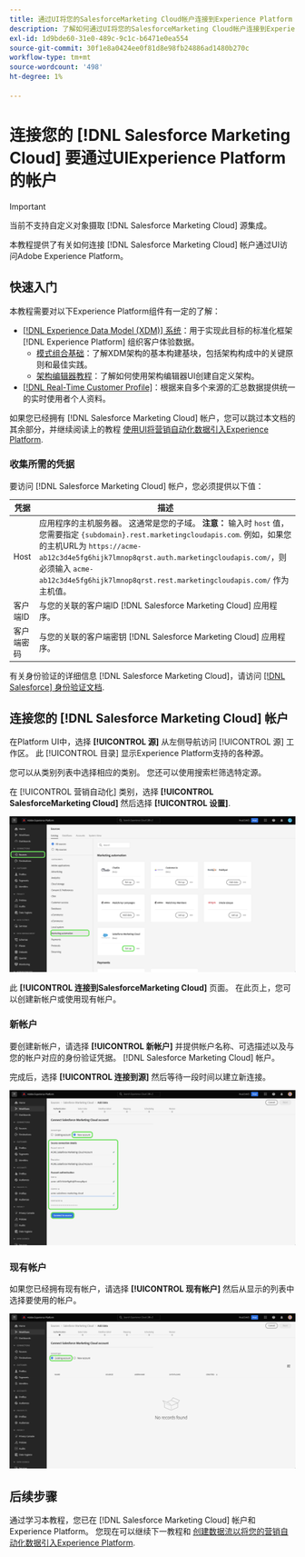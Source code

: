```yaml
---
title: 通过UI将您的SalesforceMarketing Cloud帐户连接到Experience Platform
description: 了解如何通过UI将您的SalesforceMarketing Cloud帐户连接到Experience Platform。
exl-id: 1d9bde60-31e0-489c-9c1c-b6471e0ea554
source-git-commit: 30f1e8a0424ee0f81d8e98fb24886ad1480b270c
workflow-type: tm+mt
source-wordcount: '498'
ht-degree: 1%

---
```


# 连接您的 [!DNL Salesforce Marketing Cloud] 要通过UIExperience Platform的帐户

>[!IMPORTANT]
>
>当前不支持自定义对象摄取 [!DNL Salesforce Marketing Cloud] 源集成。

本教程提供了有关如何连接 [!DNL Salesforce Marketing Cloud] 帐户通过UI访问Adobe Experience Platform。

## 快速入门

本教程需要对以下Experience Platform组件有一定的了解：

* [[!DNL Experience Data Model (XDM)] 系统](../../../../../xdm/home.md)：用于实现此目标的标准化框架 [!DNL Experience Platform] 组织客户体验数据。
   * [模式组合基础](../../../../../xdm/schema/composition.md)：了解XDM架构的基本构建基块，包括架构构成中的关键原则和最佳实践。
   * [架构编辑器教程](../../../../../xdm/tutorials/create-schema-ui.md)：了解如何使用架构编辑器UI创建自定义架构。
* [[!DNL Real-Time Customer Profile]](../../../../../profile/home.md)：根据来自多个来源的汇总数据提供统一的实时使用者个人资料。

如果您已经拥有 [!DNL Salesforce Marketing Cloud] 帐户，您可以跳过本文档的其余部分，并继续阅读上的教程 [使用UI将营销自动化数据引入Experience Platform](../../dataflow/marketing-automation.md).

### 收集所需的凭据

要访问 [!DNL Salesforce Marketing Cloud] 帐户，您必须提供以下值：

| 凭据 | 描述 |
| ---------- | ----------- |
| Host | 应用程序的主机服务器。 这通常是您的子域。 **注意：** 输入时 `host` 值，您需要指定 `{subdomain}.rest.marketingcloudapis.com`. 例如，如果您的主机URL为 `https://acme-ab12c3d4e5fg6hijk7lmnop8qrst.auth.marketingcloudapis.com/`，则必须输入 `acme-ab12c3d4e5fg6hijk7lmnop8qrst.rest.marketingcloudapis.com/` 作为主机值。 |
| 客户端ID | 与您的关联的客户端ID [!DNL Salesforce Marketing Cloud] 应用程序。 |
| 客户端密码 | 与您的关联的客户端密钥 [!DNL Salesforce Marketing Cloud] 应用程序。 |

有关身份验证的详细信息 [!DNL Salesforce Marketing Cloud]，请访问 [[!DNL Salesforce] 身份验证文档](https://developer.salesforce.com/docs/atlas.en-us.mc-apis.meta/mc-apis/authentication.htm).

## 连接您的 [!DNL Salesforce Marketing Cloud] 帐户

在Platform UI中，选择 **[!UICONTROL 源]** 从左侧导航访问 [!UICONTROL 源] 工作区。 此 [!UICONTROL 目录] 显示Experience Platform支持的各种源。

您可以从类别列表中选择相应的类别。 您还可以使用搜索栏筛选特定源。

在 [!UICONTROL 营销自动化] 类别，选择 **[!UICONTROL SalesforceMarketing Cloud]** 然后选择 **[!UICONTROL 设置]**.

![已选择SalesforceMarketing Cloud源的源目录。](../../../../images/tutorials/create/salesforce-marketing-cloud/catalog.png)

此 **[!UICONTROL 连接到SalesforceMarketing Cloud]** 页面。 在此页上，您可以创建新帐户或使用现有帐户。

### 新帐户

要创建新帐户，请选择 **[!UICONTROL 新帐户]** 并提供帐户名称、可选描述以及与您的帐户对应的身份验证凭据。 [!DNL Salesforce Marketing Cloud] 帐户。

完成后，选择 **[!UICONTROL 连接到源]** 然后等待一段时间以建立新连接。

![新的帐户界面，您可以在其中验证SalesforceMarketing Cloud的新帐户。](../../../../images/tutorials/create/salesforce-marketing-cloud/new.png)

### 现有帐户

如果您已经拥有现有帐户，请选择 **[!UICONTROL 现有帐户]** 然后从显示的列表中选择要使用的帐户。

![可以从现有Salesforce帐户列表中选择的现有Marketing Cloud界面。](../../../../images/tutorials/create/salesforce-marketing-cloud/existing.png)

## 后续步骤

通过学习本教程，您已在 [!DNL Salesforce Marketing Cloud] 帐户和Experience Platform。 您现在可以继续下一教程和 [创建数据流以将您的营销自动化数据引入Experience Platform](../../dataflow/marketing-automation.md).
